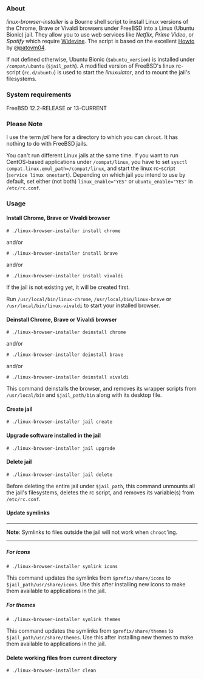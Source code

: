 ### About

*linux-browser-installer* is a Bourne shell script to install Linux versions of
the Chrome, Brave or Vivaldi browsers under FreeBSD into a Linux (Ubuntu Bionic) jail.
They allow you to use web services like *Netflix*, *Prime Video*, or *Spotify*
which require [Widevine](https://en.wikipedia.org/wiki/Widevine).
The script is based on the excellent [Howto](https://forums.freebsd.org/threads/linuxulator-how-to-run-google-chrome-linux-binary-on-freebsd.77559/) by @[patovm04](https://github.com/patovm04).

If not defined otherwise, Ubuntu Bionic (`$ubuntu_version`) is installed under
`/compat/ubuntu` (`$jail_path`). A modified version of FreeBSD's linux rc-script
(`rc.d/ubuntu`) is used to start the *linuxulator*, and to mount the jail's
filesystems.

### System requirements

FreeBSD 12.2-RELEASE or 13-CURRENT

### Please Note
I use the term *jail* here for a directory to which you can `chroot`. It has
nothing to do with FreeBSD jails.

You can't run different Linux jails at the same time. If you want to run
CentOS-based applications under `/compat/linux`, you have to set
`sysctl compat.linux.emul_path=/compat/linux`, and start the linux rc-script
(`service linux onestart`). Depending on which jail you intend to use by
default, set either (not both) `linux_enable="YES"` or `ubuntu_enable="YES"`
in `/etc/rc.conf`.

### Usage
#### Install Chrome, Brave or Vivaldi browser

````
# ./linux-browser-installer install chrome
````

and/or

````
# ./linux-browser-installer install brave
````

and/or

````
# ./linux-browser-installer install vivaldi
````

If the jail is not existing yet, it will be created first.

Run `/usr/local/bin/linux-chrome`, `/usr/local/bin/linux-brave`
or `/usr/local/bin/linux-vivaldi` to start your installed browser.

#### Deinstall Chrome, Brave or Vivaldi browser

````
# ./linux-browser-installer deinstall chrome
````

and/or

````
# ./linux-browser-installer deinstall brave
````

and/or

````
# ./linux-browser-installer deinstall vivaldi
````

This command deinstalls the browser, and removes its wrapper
scripts from `/usr/local/bin` and `$jail_path/bin` along with its
desktop file.

#### Create jail

````
# ./linux-browser-installer jail create
````

#### Upgrade software installed in the jail

````
# ./linux-browser-installer jail upgrade
````

#### Delete jail

````
# ./linux-browser-installer jail delete
````

Before deleting the entire jail under `$jail_path`, this command
unmounts all the jail's filesystems, deletes the rc script, and removes its
variable(s) from `/etc/rc.conf`.

#### Update symlinks
- - -

**Note**: Symlinks to files outside the jail will not work when `chroot`'ing.

- - -

##### For icons

````
# ./linux-browser-installer symlink icons
````

This command updates the symlinks from `$prefix/share/icons` to
`$jail_path/usr/share/icons`. Use this after installing new icons
to make them available to applications in the jail.

##### For themes
````
# ./linux-browser-installer symlink themes
````

This command updates the symlinks from `$prefix/share/themes` to
`$jail_path/usr/share/themes`. Use this after installing new themes
to make them available to applications in the jail.

#### Delete working files from current directory
````
# ./linux-browser-installer clean
````
